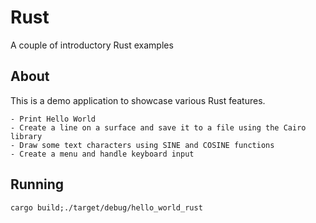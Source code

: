 # Rust
A couple of introductory Rust examples

## About

This is a demo application to showcase various Rust features.

    - Print Hello World
    - Create a line on a surface and save it to a file using the Cairo library
    - Draw some text characters using SINE and COSINE functions
    - Create a menu and handle keyboard input

## Running

`cargo build;./target/debug/hello_world_rust`


